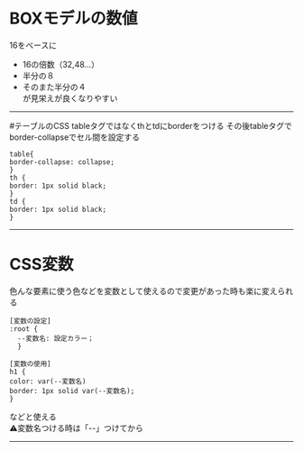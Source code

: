 # BOXモデルの数値
16をベースに
- 16の倍数（32,48...）
- 半分の８
- そのまた半分の４  
が見栄えが良くなりやすい
***

#テーブルのCSS
tableタグではなくthとtdにborderをつける
その後tableタグでborder-collapseでセル間を設定する
~~~
table{
border-collapse: collapse;
}
th {
border: 1px solid black;
}
td {
border: 1px solid black;
}
~~~
***

# CSS変数
色んな要素に使う色などを変数として使えるので変更があった時も楽に変えられる
~~~
[変数の設定]
:root {
  --変数名: 設定カラー；
  }
  
[変数の使用]
h1 {
color: var(--変数名)
border: 1px solid var(--変数名);
}
~~~
などと使える    
⚠️変数名つける時は「--」つけてから
***

